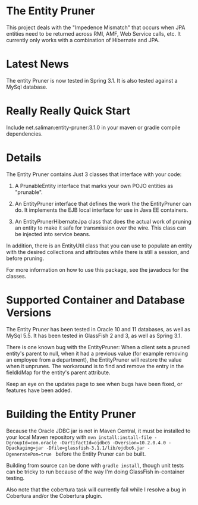 # The Entity Pruner #
This project deals with the "Impedence Mismatch" that occurs when JPA entities need to be returned across RMI, AMF, Web Service calls, etc. It currently only works with a combination of Hibernate and JPA.

# Latest News #
The entity Pruner is now tested in Spring 3.1.  It is also tested against a MySql database.

# Really Really Quick Start #

Include net.saliman:entity-pruner:3.1.0 in your maven or gradle compile dependencies.

# Details #

The Entity Pruner contains Just 3 classes that interface with your code:

1) A PrunableEntity interface that marks your own POJO entities as "prunable".

2) An EntityPruner interface that defines the work the the EntityPruner can do. It implements the EJB local interface for use in Java EE containers.

3) An EntityPrunerHibernateJpa class that does the actual work of pruning an entity to make it safe for transmission over the wire. This class can be injected into service beans.

In addition, there is an EntityUtil class that you can use to populate an entity with the desired collections and attributes while there is still a session, and before pruning.

For more information on how to use this package, see the javadocs for the classes.

# Supported Container and Database Versions #

The Entity Pruner has been tested in Oracle 10 and 11 databases, as well as MySql 5.5.  It has been tested in GlassFish 2 and 3, as well as Spring 3.1.

There is one known bug with the EntityPruner: When a client sets a pruned entity's parent to null, when it had a previous value (for example removing an employee from a department), the EntityPruner will restore the value when it unprunes. The workaround is to find and remove the entry in the fieldIdMap for the entity's parent attribute.

Keep an eye on the updates page to see when bugs have been fixed, or features have been added. 

# Building the Entity Pruner

Because the Oracle JDBC jar is not in Maven Central, it must be installed to
your local Maven repository with ```mvn install:install-file -DgroupId=com.oracle -DartifactId=ojdbc6 -Dversion=10.2.0.4.0 -Dpackaging=jar -Dfile=glassfish-3.1.1/lib/ojdbc6.jar -DgeneratePom=true ``` before the Entity Pruner can be built.

Building from source can be done with ```gradle install```, though unit tests
can be tricky to run because of the way I'm doing GlassFish in-container
testing. 

Also note that the cobertura task will currently fail while I resolve a bug
in Cobertura and/or the Cobertura plugin.
